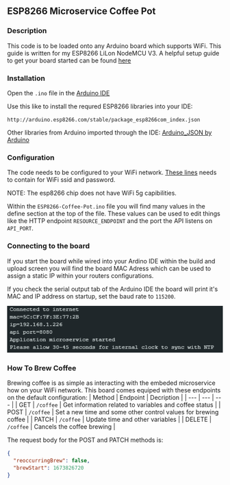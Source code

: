 ## ESP8266 Microservice Coffee Pot

### Description
This code is to be loaded onto any Arduino board which supports WiFi. This guide is written for my ESP8266 LiLon NodeMCU V3. 
A helpful setup guide to get your board started can be found [here](https://www.instructables.com/Getting-Started-With-ESP8266LiLon-NodeMCU-V3Flashi/)

### Installation
Open the `.ino` file in the [Arduino IDE](https://www.arduino.cc/en/software)

Use this like to install the requred ESP8266 libraries into your IDE:
```
http://arduino.esp8266.com/stable/package_esp8266com_index.json
```

Other libraries from Arduino imported through the IDE:
[Arduino_JSON by Arduino](https://github.com/arduino-libraries/Arduino_JSON)

### Configuration
The code needs to be configured to your WiFi network. 
[These lines](https://github.com/Aman7123/ESP8266-Coffee-Pot/blob/5647565b01a936967c40c6259acfd2c4815e8e94/ESP8266-Coffee-Pot.ino#L11-L12) needs to contain for WiFi ssid and password.

NOTE: The esp8266 chip does not have WiFi 5g capibilities.

Within the `ESP8266-Coffee-Pot.ino` file you will find many values in the define section at the top of the file. 
These values can be used to edit things like the HTTP endpoint `RESOURCE_ENDPOINT` and the port the API listens on `API_PORT`.

### Connecting to the board
If you start the board while wired into your Ardino IDE within the build and upload screen you will find the board MAC Adress which can be used to assign a static IP within your routers configurations.

If you check the serial output tab of the Arduino IDE the board will print it's MAC and IP address on startup, set the baud rate to `115200`.

![ESP8266 board serial monitor output showing mac and ip address](./resources/startup-serial-output.png)

### How To Brew Coffee
Brewing coffee is as simple as interacting with the embeded microservice how on your WiFi network.
This board comes equiped with these endpoints on the default configuration:
| Method | Endpoint | Decription |
| --- | --- | --- |
| GET | `/coffee` | Get information related to variables and coffee status |
| POST | `/coffee` | Set a new time and some other control values for brewing coffee |
| PATCH | `/coffee` | Update time and other variables |
| DELETE | `/coffee` | Cancels the coffee brewing |

The request body for the POST and PATCH methods is:
```json
{
  "reoccurringBrew": false,
  "brewStart": 1673826720
}
```